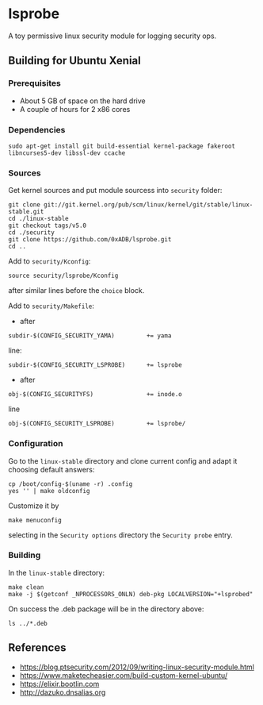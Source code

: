 # lsprobe

A toy permissive linux security module for logging security ops.

## Building for Ubuntu Xenial

### Prerequisites

- About 5 GB of space on the hard drive
- A couple of hours for 2 x86 cores

### Dependencies

```
sudo apt-get install git build-essential kernel-package fakeroot libncurses5-dev libssl-dev ccache
```

### Sources

Get kernel sources and put module sourcess into `security` folder:
```
git clone git://git.kernel.org/pub/scm/linux/kernel/git/stable/linux-stable.git
cd ./linux-stable
git checkout tags/v5.0
cd ./security
git clone https://github.com/0xADB/lsprobe.git
cd ..
```
Add to `security/Kconfig`:
```
source security/lsprobe/Kconfig
```
after similar lines before the `choice` block.

Add to `security/Makefile`:
- after
```
subdir-$(CONFIG_SECURITY_YAMA)         += yama
```
line:
```
subdir-$(CONFIG_SECURITY_LSPROBE)      += lsprobe
```
- after
```
obj-$(CONFIG_SECURITYFS)               += inode.o
```
line
```
obj-$(CONFIG_SECURITY_LSPROBE)         += lsprobe/
```

### Configuration

Go to the `linux-stable` directory and clone current config and adapt it choosing default answers:
```
cp /boot/config-$(uname -r) .config
yes '' | make oldconfig
```
Customize it by
```
make menuconfig
```
selecting in the `Security options` directory the `Security probe` entry.

### Building

In the `linux-stable` directory:
```
make clean
make -j $(getconf _NPROCESSORS_ONLN) deb-pkg LOCALVERSION="+lsprobed"
```
On success the .deb package will be in the directory above:
```
ls ../*.deb
```

## References

- https://blog.ptsecurity.com/2012/09/writing-linux-security-module.html
- https://www.maketecheasier.com/build-custom-kernel-ubuntu/
- https://elixir.bootlin.com
- http://dazuko.dnsalias.org
